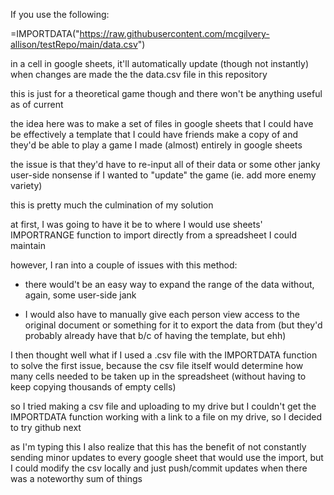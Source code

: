If you use the following:

=IMPORTDATA("https://raw.githubusercontent.com/mcgilvery-allison/testRepo/main/data.csv")

in a cell in google sheets, it'll automatically update (though not instantly) when changes are made the the data.csv file in this repository



this is just for a theoretical game though and there won't be anything useful as of current



the idea here was to make a set of files in google sheets that I could have be effectively a template that I could have friends make a copy of and they'd be able to play a game I made (almost) entirely in google sheets

the issue is that they'd have to re-input all of their data or some other janky user-side nonsense if I wanted to "update" the game (ie. add more enemy variety)

this is pretty much the culmination of my solution

at first, I was going to have it be to where I would use sheets' IMPORTRANGE function to import directly from a spreadsheet I could maintain

however, I ran into a couple of issues with this method:

- there would't be an easy way to expand the range of the data without, again, some user-side jank
 
- I would also have to manually give each person view access to the original document or something for it to export the data from (but they'd probably already have that b/c of having the template, but ehh)
  
I then thought well what if I used a .csv file with the IMPORTDATA function to solve the first issue, because the csv file itself would determine how many cells needed to be taken up in the spreadsheet (without having to keep copying thousands of empty cells)

so I tried making a csv file and uploading to my drive but I couldn't get the IMPORTDATA function working with a link to a file on my drive, so I decided to try github next

as I'm typing this I also realize that this has the benefit of not constantly sending minor updates to every google sheet that would use the import, but I could modify the csv locally and just push/commit updates when there was a noteworthy sum of things
